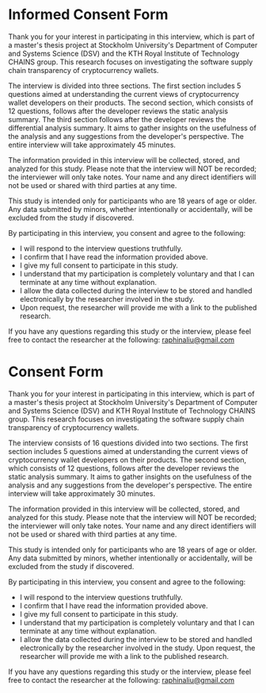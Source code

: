 # Informed Consent Form
Thank you for your interest in participating in this interview, which is part of a master's thesis project at Stockholm University's Department of Computer and Systems Science (DSV) and the KTH Royal Institute of Technology CHAINS group. This research focuses on investigating the software supply chain transparency of cryptocurrency wallets.

The interview is divided into three sections. The first section includes 5 questions aimed at understanding the current views of cryptocurrency wallet developers on their products. The second section, which consists of 12 questions, follows after the developer reviews the static analysis summary. The third section follows after the developer reviews the differential analysis summary. It aims to gather insights on the usefulness of the analysis and any suggestions from the developer's perspective. The entire interview will take approximately 45 minutes.

The information provided in this interview will be collected, stored, and analyzed for this study. Please note that the interview will NOT be recorded; the interviewer will only take notes. Your name and any direct identifiers will not be used or shared with third parties at any time.

This study is intended only for participants who are 18 years of age or older. Any data submitted by minors, whether intentionally or accidentally, will be excluded from the study if discovered.

By participating in this interview, you consent and agree to the following:
- I will respond to the interview questions truthfully.
- I confirm that I have read the information provided above.
- I give my full consent to participate in this study.
- I understand that my participation is completely voluntary and that I can terminate at any time without explanation.
- I allow the data collected during the interview to be stored and handled electronically by the researcher involved in the study.
- Upon request, the researcher will provide me with a link to the published research.


If you have any questions regarding this study or the interview, please feel free to contact the researcher at the following: raphinaliu@gmail.com



# Consent Form

Thank you for your interest in participating in this interview, which is part of a master's thesis project at Stockholm University's Department of Computer and Systems Science (DSV) and KTH Royal Institute of Technology CHAINS group. This research focuses on investigating the software supply chain transparency of cryptocurrency wallets.

The interview consists of 16 questions divided into two sections. The first section includes 5 questions aimed at understanding the current views of cryptocurrency wallet developers on their products. The second section, which consists of 12 questions, follows after the developer reviews the static analysis summary. It aims to gather insights on the usefulness of the analysis and any suggestions from the developer's perspective. The entire interview will take approximately 30 minutes.

The information provided in this interview will be collected, stored, and analyzed for this study. Please note that the interview will NOT be recorded; the interviewer will only take notes. Your name and any direct identifiers will not be used or shared with third parties at any time.

This study is intended only for participants who are 18 years of age or older. Any data submitted by minors, whether intentionally or accidentally, will be excluded from the study if discovered.

By participating in this interview, you consent and agree to the following:
- I will respond to the interview questions truthfully.
- I confirm that I have read the information provided above.
- I give my full consent to participate in this study.
- I understand that my participation is completely voluntary and that I can terminate at any time without explanation.
- I allow the data collected during the interview to be stored and handled electronically by the researcher involved in the study.
Upon request, the researcher will provide me with a link to the published research.


If you have any questions regarding this study or the interview, please feel free to contact the researcher at the following: raphinaliu@gmail.com
